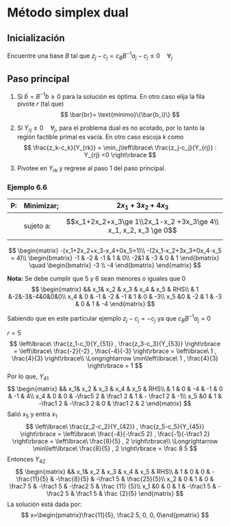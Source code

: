 # Método simplex dual

## Inicialización

Encuentre una base $B$ tal que $z_j-c_j=c_BB^{-1}a_j-c_j \le 0 \quad \forall_j$

## Paso principal

1. Si $\bar{b}= B^{-1}b\ge 0$ para la solución es óptima. En otro caso elija la fila pivote $r$ (tal que)
   $$
   \bar{br}=  \text{mínimo}\{\bar{b_i}\}
   $$
   
2. Si $Y_{rj}\ge0 \quad \forall_j$, para el problema dual es no acotado, por lo tanto la región factible primal es vacía. En otro caso escoja $k$ como
   $$
   \frac{z_k-c_k}{Y_{rk}} = \min_j\left\lbrace\ \frac{z_j-c_j}{Y_{rj}} : Y_{rj} <0 \right\rbrace
   $$
   
3. Pivotee en $Y_{rk}$ y regrese al paso 1 del paso principal.

### Ejemplo 6.6

| P:   | Minimizar; | $2x_1+3x_2+4x_3$                                             |
| ---- | ---------- | ------------------------------------------------------------ |
|      | sujeto a:  | $$x_1+2x_2+x_3\ge 1\\2x_1-x_2 +3x_3\ge 4\\ x_1, x_2, x_3 \ge 0$$ |

$$
\begin{matrix}
-(x_1+2x_2+x_3-x_4+0x_5=1)\\
-(2x_1-x_2+3x_3+0x_4-x_5 = 4)\\
\begin{bmatrix}
-1 & -2 & -1 & 1 & 0\\
-2&1 & -3 & 0 & 1
\end{bmatrix}
\quad
\begin{bmatrix}
-3 \\ -4
\end{bmatrix}
\end{matrix}
$$

**Nota:** Se debe cumplir que 5 y 6 sean menores o iguales que 0
$$
\begin{matrix}
&& x_1& x_2 & x_3 & x_4 & x_5 & RHS\\
 & 1 &-2&-3&-4&0&0&0\\
 x_4 & 0 & -1 & -2 & -1 & 1 & 0 & -3\\
 x_5 &0 & -2 & 1 & -3 & 0 & 1 & -4
\end{matrix}
$$

Sabiendo que en este particular ejemplo $z_j-c_j = -c_j$ ya que $c_BB^{-1}a_j = 0$

$r = 5$
$$
\left\lbrace\ \frac{z_1-c_1}{Y_{51}} , \frac{z_3-c_3}{Y_{53}} \right\rbrace = \left\lbrace\ \frac{-2}{-2} , \frac{-4}{-3} \right\rbrace = \left\lbrace\ 1 , \frac{4}{3} \right\rbrace\\
\Longrightarrow \min\left\lbrace\ 1 , \frac{4}{3} \right\rbrace = 1
$$
Por lo que, $Y_{41}$
$$
\begin{matrix}
&& x_1& x_2 & x_3 & x_4 & x_5 & RHS\\
 & 1 & 0 & -4 & -1 & 0 & -1 & 4\\
 x_4 & 0 & 0 & -\frac5 2 & \frac1 2 & 1 & - \frac1 2 & -1\\
 x_5 &0 & 1 & -\frac1 2 & -\frac3 2 & 0 & \frac1 2 & 2
\end{matrix}
$$
Salió $x_5$ y entra $x_1$
$$
\left\lbrace\ \frac{z_2-c_2}{Y_{42}} , \frac{z_5-c_5}{Y_{45}} \right\rbrace = \left\lbrace\ \frac{-4}{-\frac5 2} , \frac{-1}{-\frac1 2} \right\rbrace =
\left\lbrace\ \frac{8}{5} , 2 \right\rbrace\\
\Longrightarrow \min\left\lbrace\ \frac{8}{5} , 2 \right\rbrace = \frac 8 5
$$
Entonces $Y_{42}$
$$
\begin{matrix}
&& x_1& x_2 & x_3 & x_4 & x_5 & RHS\\
 & 1 & 0 & 0 & -\frac{11}{5} & -\frac{8}{5} & -\frac1 5 & \frac{25}{5}\\
 x_2 & 0 & 1 & 0 & \frac7 5 & -\frac1 5  & -\frac2 5 & \frac {11} {5}\\
 x_1 &0 & 0 & 1 & -\frac1 5 & -\frac2 5 & \frac1 5 & \frac {2}{5}
\end{matrix}
$$
La solución está dada por:
$$
x=\begin{pmatrix}\frac{11}{5}, \frac2 5, 0, 0, 0\end{pmatrix}
$$
